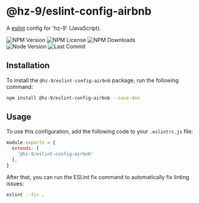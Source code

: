 # @hz-9/eslint-config-airbnb

A [eslint] config for 'hz-9' (JavaScript).

![NPM Version][npm-version-url] ![NPM License][npm-license-url] ![NPM Downloads][npm-downloads-url]
<br /> ![Node Version][node-version-url] ![Last Commit][last-commit-url]

[eslint]: https://eslint.org/
[npm-version-url]: https://badgen.net/npm/v/@hz-9/eslint-config-airbnb
[npm-license-url]: https://badgen.net/npm/license/@hz-9/eslint-config-airbnb
[npm-downloads-url]: https://badgen.net/npm/dt/@hz-9/eslint-config-airbnb
[node-version-url]: https://badgen.net/npm/node/@hz-9/eslint-config-airbnb
[last-commit-url]: https://badgen.net/github/last-commit/hz-9/lint

## Installation

To install the `@hz-9/eslint-config-airbnb` package, run the following command:

```bash
npm install @hz-9/eslint-config-airbnb --save-dev
```

## Usage

To use this configuration, add the following code to your `.eslintrc.js` file:

```javascript
module.exports = {
  extends: [
    '@hz-9/eslint-config-airbnb'
  ],
}
```

After that, you can run the ESLint fix command to automatically fix linting issues:

```bash
eslint --fix .
```
